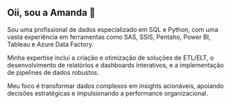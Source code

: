 ## Oii, sou a Amanda 👋


Sou uma profissional de dados especializado em SQL e Python, com uma vasta experiência em ferramentas como SAS, SSIS, Pentaho, Power BI, Tableau e Azure Data Factory.

Minha expertise inclui a criação e otimização de soluções de ETL/ELT, o desenvolvimento de relatórios e dashboards interativos, e a implementação de pipelines de dados robustos.

Meu foco é transformar dados complexos em insights acionáveis, apoiando decisões estratégicas e impulsionando a performance organizacional.

 

